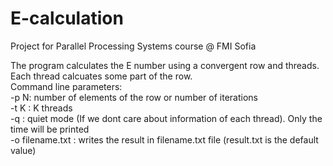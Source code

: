# E-calculation
Project for Parallel Processing Systems course @ FMI Sofia

The program calculates the E number using a convergent row and threads. Each thread calcuates some part of the row. <br>
Command line parameters: <br>
-p N: number of elements of the row or number of iterations <br>
-t K : K threads <br>
-q : quiet mode (If we dont care about information of each thread). Only the time will be printed <br>
-o filename.txt : writes the result in filename.txt file (result.txt is the default value) 

